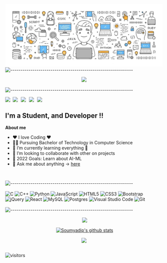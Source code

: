 <!-- ----------- HEAD SECTION ------------ -->

![banner.png](./assets/bg1.jpg)
![-------------------------------------------------------------](https://raw.githubusercontent.com/andreasbm/readme/master/assets/lines/rainbow.png)

<p align="center">
  <img src="https://readme-typing-svg.herokuapp.com?color=0d8eceF&size=30&center=true&vCenter=true&width=550&height=70&lines=Hey+There+,+👋+I'm+Soumyadip;">
</p>

![-------------------------------------------------------------](https://raw.githubusercontent.com/andreasbm/readme/master/assets/lines/rainbow.png)

<a href="https://www.linkedin.com/in/soumyadip-majumder-364a6a172/">
  <img align="left" width="24px" src="https://cdn-icons-png.flaticon.com/512/174/174857.png"  />
</a>
<a href="https://twitter.com/soumyadipASM">
  <img align="left" width="26px" src="https://logodownload.org/wp-content/uploads/2014/09/twitter-logo-6.png" />
</a>
<a href="mailto:soumyadip201@gmail.com">
  <img align="left" width="26px" src="https://cdn-icons-png.flaticon.com/512/281/281769.png" />
</a>
<a href="https://soumyadip201.github.io/Soumyadip-Majumder-Portfolio/">
  <img align="left" width="26px" src="https://cdn-icons-png.flaticon.com/512/351/351456.png" />
</a>
<a href="https://www.instagram.com/soumyadip._asm/">
  <img align="left" width="26px" src="https://cdn-icons.flaticon.com/png/512/3670/premium/3670125.png?token=exp=1646915508~hmac=cd8375f0066994d7d5edeb8566e063d6" />
</a>

<br />

## I'm a Student, and Developer !!

**About me**
- ❤️ I love Coding ❤️
- 🧑‍🎓 Pursuing Bachelor of Technology in Computer Science 
- 🌱 I’m currently learning everything 🤣
- 👯 I’m looking to collaborate with other on projects
- 🥅 2022 Goals: Learn about AI-ML
- 💬 Ask me about anything -> [here](https://github.com/soumyadip201/soumyadip201/issues)
<br />
<!-- ----------- HEAD SECTION END ------------ -->

<!-- ----------- TECH STACK SECTION ------------ -->
![-------------------------------------------------------------](https://raw.githubusercontent.com/andreasbm/readme/master/assets/lines/rainbow.png)
<br />
<br />
![C](https://img.shields.io/badge/c-%2300599C.svg?style=for-the-badge&logo=c&logoColor=white) 
![C++](https://img.shields.io/badge/c++-%2300599C.svg?style=for-the-badge&logo=c%2B%2B&logoColor=white) 
![Python](https://img.shields.io/badge/python-3670A0?style=for-the-badge&logo=python&logoColor=ffdd54) 
![JavaScript](https://img.shields.io/badge/javascript-%23323330.svg?style=for-the-badge&logo=javascript&logoColor=%23F7DF1E) 
![HTML5](https://img.shields.io/badge/html5-%23E34F26.svg?style=for-the-badge&logo=html5&logoColor=white) 
![CSS3](https://img.shields.io/badge/css3-%231572B6.svg?style=for-the-badge&logo=css3&logoColor=white) 
![Bootstrap](https://img.shields.io/badge/bootstrap-%23563D7C.svg?style=for-the-badge&logo=bootstrap&logoColor=white) 
![jQuery](https://img.shields.io/badge/jquery-%230769AD.svg?style=for-the-badge&logo=jquery&logoColor=white)
![React](https://img.shields.io/badge/react-%2320232a.svg?style=for-the-badge&logo=react&logoColor=%2361DAFB) 
![MySQL](https://img.shields.io/badge/mysql-%2300f.svg?style=for-the-badge&logo=mysql&logoColor=white) 
![Postgres](https://img.shields.io/badge/postgres-%23316192.svg?style=for-the-badge&logo=postgresql&logoColor=white) 
![Visual Studio Code](https://img.shields.io/badge/Visual%20Studio%20Code-0078d7.svg?style=for-the-badge&logo=visual-studio-code&logoColor=white) 
![Git](https://img.shields.io/badge/git-%23F05033.svg?style=for-the-badge&logo=git&logoColor=white) 
<br />
<br />
![-------------------------------------------------------------](https://raw.githubusercontent.com/andreasbm/readme/master/assets/lines/rainbow.png)

<!-- ----------- TECH STACK SECTION END------------ -->

<p align ="center">&nbsp;<a href="https://github.com/soumyadip201/github-readme-stats"><img align="center" src="https://github-readme-stats.vercel.app/api/top-langs/?username=soumyadip201&layout=compact&theme=buefy&hide_border=true" /></a>

<p align ="center">&nbsp;<a href="https://github.com/soumyadip201/github-readme-stats"><img align="center" src="https://github-readme-stats.vercel.app/api?username=soumyadip201&show_icons=true&include_all_commits=true&theme=buefy&hide_border=true" alt="Soumyadip's github stats" /></a> 

<p align="center"><img align="center" src="http://github-readme-streak-stats.herokuapp.com?user=soumyadip201&theme=buefy" />



<br />
<br />

![visitors](https://visitor-badge.laobi.icu/badge?page_id=soumyadip201.soumyadip201)

